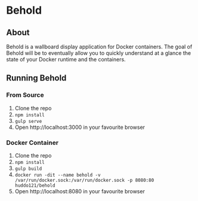 # Behold

## About
Behold is a wallboard display application for Docker containers. The goal of Behold will be to eventually allow you to quickly understand at a glance the state of your Docker runtime and the containers.

## Running Behold
### From Source
1. Clone the repo
1. `npm install`
1. `gulp serve`
1. Open http://localhost:3000 in your favourite browser

### Docker Container
1. Clone the repo
1. `npm install`
1. `gulp build`
1. `docker run -dit --name behold -v /var/run/docker.sock:/var/run/docker.sock -p 8080:80 huddo121/behold`
1. Open http://localhost:8080 in your favourite browser
